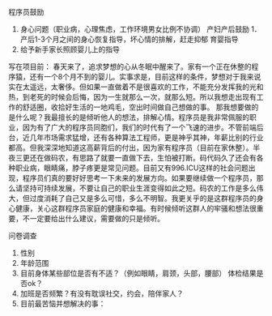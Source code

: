 程序员鼓励
1.	身心问题（职业病，心理焦虑，工作环境男女比例不协调）
产妇产后鼓励
1．	产后1-3个月之间的身心恢复指导，坏心情的排解，赶走抑郁
育婴指导
1.	给予新手家长照顾婴儿上的指导

写在项目前：
春天来了，追求梦想的心从冬眠中醒来了。家有一个正在休整的程序猿，还有一个8个月不到的婴儿。实事求是，目前这样的条件，梦想对于我来说实在太遥远，太奢侈。但如果一直做着不是很喜欢的工作，不能充分发挥我的光和热，到老死的时候会后悔，因为一生就那么一次，就那么短。所以我想走出现有工作的舒适圈，收拾好生活的一地鸡毛，空出时间做自己想做的事。
那我想要做的是什么呢？我最擅长的是倾听他人的想法，排解心情。程序员是我非常佩服的职业，因为有了广大的程序员同胞们，我们的时代有了一个飞速的进步。不管前端后台，近几年市场需求猛增，还有各种算法工程师，更是神乎其神，年薪比别的行业都高。但我深深地知道这高薪背后的付出，因为家有程序员（目前在家休整）。半夜三更还在做码农，有思路了就要一直做下去，生怕被打断。码代码久了还会有各种职业病，眼睛痛，脖子疼更是常见问题。目前又有996.ICU这样的社会问题出现，程序员们真的要好好思考一下未来的发展方向。如果要继续做一个程序员，那么请坚持可持续发展，不要让自己的职业生涯变得如此之短。码农的工作是多么伟大，但过度消耗了自己又是多么可惜，多么不明智。我更关乎的是这群程序员的身心健康，关心这群程序员家庭的健康和幸福。有时候倾听这群人的牢骚和想法很重要，不一定要给出什么建议，需要做的只是倾听。


问卷调查
1.	性别 
2.	年龄范围
3.	目前身体某些部位是否有不适？（例如眼睛，肩颈，头部，腰部）
体检结果是否ok？
4.	加班是否频繁？有没有耽误社交，约会，陪伴家人？
5.	目前最苦恼并想解决的事：

